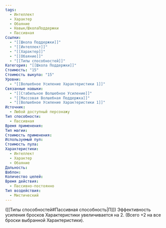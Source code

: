 ```yaml
---
tags:
  - Интеллект
  - Характер
  - Обаяние
  - Навык/ШколаПоддержки
  - Пассивная
Ссылки:
  - "[[Школа Поддержки]]"
  - "[[Интеллект]]"
  - "[[Характер]]"
  - "[[Обаяние]]"
  - "[[Типы способностей]]"
Категория: "[[Школа Поддержки]]"
Стоимость: "15"
Стоимость выкупа: "15"
Уровни:
  - "[[Волшебное Усиление Характеристики 1]]"
Связанные навыки:
  - "[[Стабильное Волшебное Усиление]]"
  - "[[Массовая Волшебная Поддержка]]"
  - "[[Волшебное Усиление Характеристики 1]]"
Источник:
  - Любой доступный персонажу
Тип способности:
  - Пассивная
Время применения: 
Тип магии: 
Стоимость применения: 
Используемый пул: 
Стоимость пула: 
Характеристики:
  - Интеллект
  - Характер
  - Обаяние
Дальность: 
Шаблон: 
Количество целей: 
Время действия:
  - Пассивно-постоянно
Тип воздействия:
  - Мистический
---
```

([[Типы способностей#Пассивная способность|П]]) Эффективность усиления бросков Характеристики увеличивается на 2. (Всего +2 на все броски выбранной Характеристики).